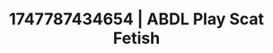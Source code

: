 ---
categories:
- Chastity play
- Whipped cream play
- MILF fantasy
- Sensual choreography
- Heat of the moment
image: /assets/images/1747787434654.jpg
layout: post
seo:
  description: Featured content with premium Scat Fetish, ABDL Play. HD images available.
  keywords: Scat Fetish, ABDL Play
  og_image: /assets/images/1747787434654.jpg
  schema_type: VisualArtwork
tags:
- ABDL Play
- Scat Fetish
- '#1747787434654'
title: 1747787434654 | ABDL Play Scat Fetish
---